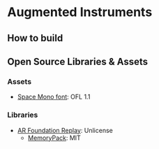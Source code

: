 # Augmented Instruments

## How to build

## Open Source Libraries & Assets

### Assets

- [Space Mono font](https://github.com/googlefonts/spacemono): OFL 1.1

### Libraries

- [AR Foundation Replay](https://github.com/asus4/ARFoundationReplay): Unlicense
  - [MemoryPack](https://github.com/Cysharp/MemoryPack): MIT
